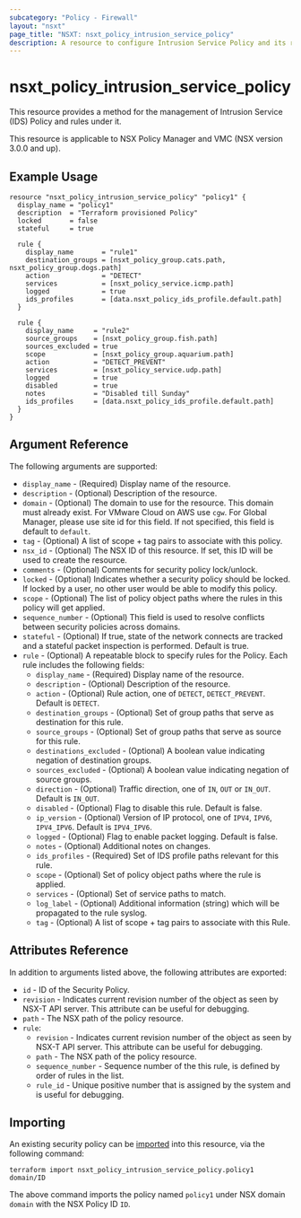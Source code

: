 ```yaml
---
subcategory: "Policy - Firewall"
layout: "nsxt"
page_title: "NSXT: nsxt_policy_intrusion_service_policy"
description: A resource to configure Intrusion Service Policy and its rules.
---
```


# nsxt_policy_intrusion_service_policy

This resource provides a method for the management of Intrusion Service (IDS) Policy and rules under it.

This resource is applicable to NSX Policy Manager and VMC (NSX version 3.0.0 and up).

## Example Usage

```hcl
resource "nsxt_policy_intrusion_service_policy" "policy1" {
  display_name = "policy1"
  description  = "Terraform provisioned Policy"
  locked       = false
  stateful     = true

  rule {
    display_name       = "rule1"
    destination_groups = [nsxt_policy_group.cats.path, nsxt_policy_group.dogs.path]
    action             = "DETECT"
    services           = [nsxt_policy_service.icmp.path]
    logged             = true
    ids_profiles       = [data.nsxt_policy_ids_profile.default.path]
  }

  rule {
    display_name     = "rule2"
    source_groups    = [nsxt_policy_group.fish.path]
    sources_excluded = true
    scope            = [nsxt_policy_group.aquarium.path]
    action           = "DETECT_PREVENT"
    services         = [nsxt_policy_service.udp.path]
    logged           = true
    disabled         = true
    notes            = "Disabled till Sunday"
    ids_profiles     = [data.nsxt_policy_ids_profile.default.path]
  }
}
```

## Argument Reference

The following arguments are supported:

* `display_name` - (Required) Display name of the resource.
* `description` - (Optional) Description of the resource.
* `domain` - (Optional) The domain to use for the resource. This domain must already exist. For VMware Cloud on AWS use `cgw`. For Global Manager, please use site id for this field. If not specified, this field is default to `default`.
* `tag` - (Optional) A list of scope + tag pairs to associate with this policy.
* `nsx_id` - (Optional) The NSX ID of this resource. If set, this ID will be used to create the resource.
* `comments` - (Optional) Comments for security policy lock/unlock.
* `locked` - (Optional) Indicates whether a security policy should be locked. If locked by a user, no other user would be able to modify this policy.
* `scope` - (Optional) The list of policy object paths where the rules in this policy will get applied.
* `sequence_number` - (Optional) This field is used to resolve conflicts between security policies across domains.
* `stateful` - (Optional) If true, state of the network connects are tracked and a stateful packet inspection is performed. Default is true.
* `rule` - (Optional) A repeatable block to specify rules for the Policy. Each rule includes the following fields:
  * `display_name` - (Required) Display name of the resource.
  * `description` - (Optional) Description of the resource.
  * `action` - (Optional) Rule action, one of `DETECT`, `DETECT_PREVENT`. Default is `DETECT`.
  * `destination_groups` - (Optional) Set of group paths that serve as destination for this rule.
  * `source_groups` - (Optional) Set of group paths that serve as source for this rule.
  * `destinations_excluded` - (Optional) A boolean value indicating negation of destination groups.
  * `sources_excluded` - (Optional) A boolean value indicating negation of source groups.
  * `direction` - (Optional) Traffic direction, one of `IN`, `OUT` or `IN_OUT`. Default is `IN_OUT`.
  * `disabled` - (Optional) Flag to disable this rule. Default is false.
  * `ip_version` - (Optional) Version of IP protocol, one of `IPV4`, `IPV6`, `IPV4_IPV6`. Default is `IPV4_IPV6`.
  * `logged` - (Optional) Flag to enable packet logging. Default is false.
  * `notes` - (Optional) Additional notes on changes.
  * `ids_profiles` - (Required) Set of IDS profile paths relevant for this rule.
  * `scope` - (Optional) Set of policy object paths where the rule is applied.
  * `services` - (Optional) Set of service paths to match.
  * `log_label` - (Optional) Additional information (string) which will be propagated to the rule syslog.
  * `tag` - (Optional) A list of scope + tag pairs to associate with this Rule.


## Attributes Reference

In addition to arguments listed above, the following attributes are exported:

* `id` - ID of the Security Policy.
* `revision` - Indicates current revision number of the object as seen by NSX-T API server. This attribute can be useful for debugging.
* `path` - The NSX path of the policy resource.
* `rule`:
  * `revision` - Indicates current revision number of the object as seen by NSX-T API server. This attribute can be useful for debugging.
  * `path` - The NSX path of the policy resource.
  * `sequence_number` - Sequence number of the this rule, is defined by order of rules in the list.
  * `rule_id` - Unique positive number that is assigned by the system and is useful for debugging.

## Importing

An existing security policy can be [imported][docs-import] into this resource, via the following command:

[docs-import]: /docs/import/index.html

```
terraform import nsxt_policy_intrusion_service_policy.policy1 domain/ID
```

The above command imports the policy named `policy1` under NSX domain `domain` with the NSX Policy ID `ID`.
